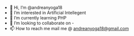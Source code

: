 - 👋 Hi, I’m @andreanyoga18
- 👀 I’m interested in Artificial Intellegent
- 🌱 I’m currently learning PHP
- 💞️ I’m looking to collaborate on -
- 📫 How to reach me mail me @ andreanyoga18@gmail.com

<!---
andreanyoga18/andreanyoga18 is a ✨ special ✨ repository because its `README.md` (this file) appears on your GitHub profile.
You can click the Preview link to take a look at your changes.
--->
